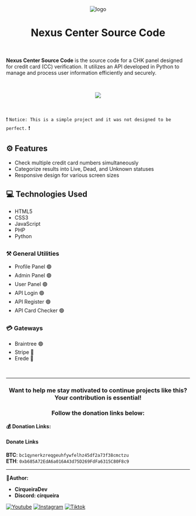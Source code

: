 <div align="center">
    <img alt="logo" loading="lazy" width="100" height="100" decoding="async" data-nimg="1" srcSet="./assets/logo/logo.png, ./assets/logo/logo.png" src="./assets/logo/logo.png" />
    <h1>Nexus Center Source Code</h1>
</div>

<br>

**Nexus Center Source Code**
is the source code for a CHK panel designed for credit card (CC) verification. It utilizes an API developed in Python to manage and process user information efficiently and securely.

<br>

<p align="center">
    <img src="https://github.com/user-attachments/assets/a548e873-e289-4de1-88fc-3e4024809552">
</p>

<br>
 
❗ `Notice: This is a simple project and it was not designed to be perfect.` ❗

## ⚙ Features

- Check multiple credit card numbers simultaneously
- Categorize results into Live, Dead, and Unknown statuses
- Responsive design for various screen sizes

## 💻 Technologies Used

- HTML5
- CSS3
- JavaScript
- PHP
- Python

##

### ⚒️ General Utilities
- Profile Panel 🟢
- Admin Panel 🟢
- User Panel 🟢
- API Login 🟢
- API Register 🟢
- API Card Checker 🟢

### 💳 Gateways
- Braintree 🟢
- Stripe 🔴
- Erede 🔴

<br>

---

<h3 align="center">Want to help me stay motivated to continue projects like this? Your contribution is essential!</h3>
<h3 align="center">Follow the donation links below:</h3>

**💰 Donation Links:**
#### Donate Links

<b>BTC</b>: <code>bc1qynerkzreqgeuhfywfelhz45df2a73f38cmctzu</code></br>
<b>ETH</b>: <code>0xb685A72EdA6a016A43d75D269FdFa6315C80F8c9</code></br>

---

**👑Author:**

- **CirqueiraDev**
- **Discord: cirqueira**

<div>
    
  [![Youtube](https://img.shields.io/badge/YouTube-FF0000?style=for-the-badge&logo=youtube&logoColor=white)](https://www.youtube.com/@cirqueiradev)
  [![Instagram](https://img.shields.io/badge/Instagram-E4405F?style=for-the-badge&logo=instagram&logoColor=white)](https://www.instagram.com/cirqueirakkjk/)
  [![Tiktok](https://img.shields.io/badge/TikTok-000000?style=for-the-badge&logo=tiktok&logoColor=white)](https://tiktok.com/@cirqueiradev)

</div>
